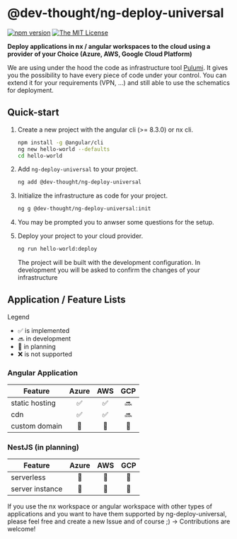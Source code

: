 # @dev-thought/ng-deploy-universal

[![npm version](https://badge.fury.io/js/%40dev-thought%2Fng-deploy-universal.svg)](https://www.npmjs.com/package/@dev-thought/ng-deploy-universal)
[![The MIT License](https://img.shields.io/badge/license-MIT-orange.svg?color=blue&style=flat-square)](http://opensource.org/licenses/MIT)

**Deploy applications in nx / angular workspaces to the cloud using a provider of your Choice (Azure, AWS, Google Cloud Platform)**

We are using under the hood the code as infrastructure tool [Pulumi](https://www.pulumi.com/). It gives you the possibility to have every piece of code under your control. You can extend it for your requirements (VPN, ...) and still able to use the schematics for deployment.

## Quick-start <a name="quickstart"></a>

1. Create a new project with the angular cli (>= 8.3.0) or nx cli.

   ```sh
   npm install -g @angular/cli
   ng new hello-world --defaults
   cd hello-world
   ```

1. Add `ng-deploy-universal` to your project.

   ```sh
   ng add @dev-thought/ng-deploy-universal
   ```

1. Initialize the infrastructure as code for your project.

   ```sh
   ng g @dev-thought/ng-deploy-universal:init
   ```

1. You may be prompted you to anwser some questions for the setup.

1. Deploy your project to your cloud provider.

   ```sh
   ng run hello-world:deploy
   ```

   The project will be built with the development configuration.
   In development you will be asked to confirm the changes of your infrastructure

## Application / Feature Lists

Legend

- :white_check_mark: is implemented
- :soon: in development
- :calendar: in planning
- :x: is not supported

### Angular Application

| Feature        |       Azure        |        AWS         |    GCP     |
| -------------- | :----------------: | :----------------: | :--------: |
| static hosting | :white_check_mark: | :white_check_mark: |   :soon:   |
| cdn            | :white_check_mark: | :white_check_mark: |   :soon:   |
| custom domain  |     :calendar:     |     :calendar:     | :calendar: |

### NestJS (in planning)

| Feature         |   Azure    |    AWS     |    GCP     |
| --------------- | :--------: | :--------: | :--------: |
| serverless      | :calendar: | :calendar: | :calendar: |
| server instance | :calendar: | :calendar: | :calendar: |

If you use the nx workspace or angular workspace with other types of applications and you want to have them supported by ng-deploy-universal, please feel free and create a new Issue and of course ;) -> Contributions are welcome!
